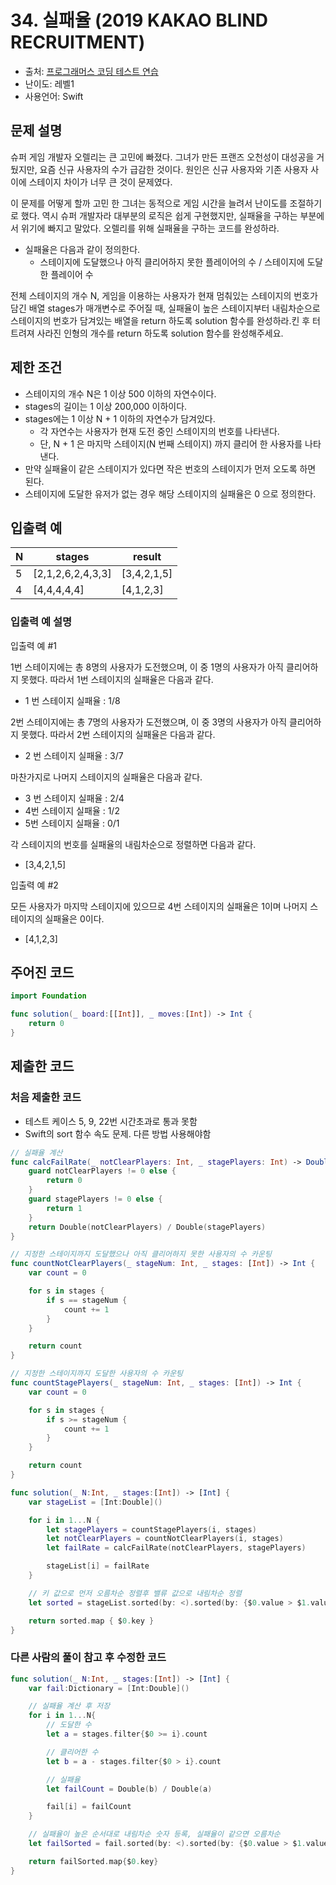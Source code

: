 # 34. 실패율 (2019 KAKAO BLIND RECRUITMENT)

- 출처: [프로그래머스 코딩 테스트 연습](https://programmers.co.kr/learn/challenges)
- 난이도: 레벨1
- 사용언어: Swift



## 문제 설명  

슈퍼 게임 개발자 오렐리는 큰 고민에 빠졌다. 그녀가 만든 프랜즈 오천성이 대성공을 거뒀지만, 요즘 신규 사용자의 수가 급감한 것이다. 원인은 신규 사용자와 기존 사용자 사이에 스테이지 차이가 너무 큰 것이 문제였다.

이 문제를 어떻게 할까 고민 한 그녀는 동적으로 게임 시간을 늘려서 난이도를 조절하기로 했다. 역시 슈퍼 개발자라 대부분의 로직은 쉽게 구현했지만, 실패율을 구하는 부분에서 위기에 빠지고 말았다. 오렐리를 위해 실패율을 구하는 코드를 완성하라.

- 실패율은 다음과 같이 정의한다.
  - 스테이지에 도달했으나 아직 클리어하지 못한 플레이어의 수 / 스테이지에 도달한 플레이어 수

전체 스테이지의 개수 N, 게임을 이용하는 사용자가 현재 멈춰있는 스테이지의 번호가 담긴 배열 stages가 매개변수로 주어질 때, 실패율이 높은 스테이지부터 내림차순으로 스테이지의 번호가 담겨있는 배열을 return 하도록 solution 함수를 완성하라.킨 후 터트려져 사라진 인형의 개수를 return 하도록 solution 함수를 완성해주세요.



## 제한 조건   

- 스테이지의 개수 N은 1 이상 500 이하의 자연수이다.
- stages의 길이는 1 이상 200,000 이하이다.
- stages에는 1 이상 N + 1 이하의 자연수가 담겨있다.
  - 각 자연수는 사용자가 현재 도전 중인 스테이지의 번호를 나타낸다.
  - 단, N + 1 은 마지막 스테이지(N 번째 스테이지) 까지 클리어 한 사용자를 나타낸다.
- 만약 실패율이 같은 스테이지가 있다면 작은 번호의 스테이지가 먼저 오도록 하면 된다.
- 스테이지에 도달한 유저가 없는 경우 해당 스테이지의 실패율은 0 으로 정의한다.



## 입출력 예  

| N | stages            | result      |
| - | ----------------- | ------      |
| 5 | [2,1,2,6,2,4,3,3] | [3,4,2,1,5] |
| 4 | [4,4,4,4,4]       | [4,1,2,3]   |

### 입출력 예 설명

입출력 예 #1

1번 스테이지에는 총 8명의 사용자가 도전했으며, 이 중 1명의 사용자가 아직 클리어하지 못했다. 따라서 1번 스테이지의 실패율은 다음과 같다.
- 1 번 스테이지 실패율 : 1/8

2번 스테이지에는 총 7명의 사용자가 도전했으며, 이 중 3명의 사용자가 아직 클리어하지 못했다. 따라서 2번 스테이지의 실패율은 다음과 같다.
- 2 번 스테이지 실패율 : 3/7

마찬가지로 나머지 스테이지의 실패율은 다음과 같다.
- 3 번 스테이지 실패율 : 2/4
- 4번 스테이지 실패율 : 1/2
- 5번 스테이지 실패율 : 0/1

각 스테이지의 번호를 실패율의 내림차순으로 정렬하면 다음과 같다.
- [3,4,2,1,5]


입출력 예 #2

모든 사용자가 마지막 스테이지에 있으므로 4번 스테이지의 실패율은 1이며 나머지 스테이지의 실패율은 0이다.
- [4,1,2,3]



## 주어진 코드  

~~~swift
import Foundation

func solution(_ board:[[Int]], _ moves:[Int]) -> Int {
    return 0
}
~~~



## 제출한 코드  

### 처음 제출한 코드

- 테스트 케이스 5, 9, 22번 시간초과로 통과 못함
- Swift의 sort 함수 속도 문제. 다른 방법 사용해야함   

~~~swift
// 실패율 계산
func calcFailRate(_ notClearPlayers: Int, _ stagePlayers: Int) -> Double {
    guard notClearPlayers != 0 else {
        return 0
    }
    guard stagePlayers != 0 else {
        return 1
    }
    return Double(notClearPlayers) / Double(stagePlayers)
}

// 지정한 스테이지까지 도달했으나 아직 클리어하지 못한 사용자의 수 카운팅
func countNotClearPlayers(_ stageNum: Int, _ stages: [Int]) -> Int {
    var count = 0

    for s in stages {
        if s == stageNum {
            count += 1
        }
    }

    return count
}

// 지정한 스테이지까지 도달한 사용자의 수 카운팅
func countStagePlayers(_ stageNum: Int, _ stages: [Int]) -> Int {
    var count = 0

    for s in stages {
        if s >= stageNum {
            count += 1
        }
    }

    return count
}

func solution(_ N:Int, _ stages:[Int]) -> [Int] {
    var stageList = [Int:Double]()

    for i in 1...N {
        let stagePlayers = countStagePlayers(i, stages)
        let notClearPlayers = countNotClearPlayers(i, stages)
        let failRate = calcFailRate(notClearPlayers, stagePlayers)

        stageList[i] = failRate
    }

    // 키 값으로 먼저 오름차순 정렬후 밸류 값으로 내림차순 정렬
    let sorted = stageList.sorted(by: <).sorted(by: {$0.value > $1.value})

    return sorted.map { $0.key }
}
~~~

### 다른 사람의 풀이 참고 후 수정한 코드  

~~~swift
func solution(_ N:Int, _ stages:[Int]) -> [Int] {
    var fail:Dictionary = [Int:Double]()

    // 실패율 계산 후 저장
    for i in 1...N{
        // 도달한 수
        let a = stages.filter{$0 >= i}.count

        // 클리어한 수
        let b = a - stages.filter{$0 > i}.count

        // 실패율
        let failCount = Double(b) / Double(a)

        fail[i] = failCount
    }

    // 실패율이 높은 순서대로 내림차순 숫자 등록, 실패율이 같으면 오름차순
    let failSorted = fail.sorted(by: <).sorted(by: {$0.value > $1.value})

    return failSorted.map{$0.key}
}
~~~
